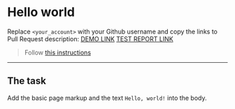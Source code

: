 # Hello world
Replace `<your_account>` with your Github username and copy the links to Pull Request description:
[DEMO LINK](https://Lazarend.github.io/layout_hello-world/)
[TEST REPORT LINK](https://Lazarend.github.io/layout_hello-world/report/html_report/)

> Follow [this instructions](https://mate-academy.github.io/layout_task-guideline/#how-to-solve-the-layout-tasks-on-github)
___

## The task
Add the basic page markup and the text `Hello, world!` into the body.

